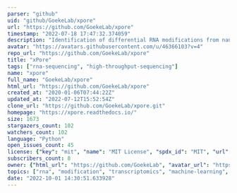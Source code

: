 ```yaml
---
parser: "github"
uid: "github/GoekeLab/xpore"
url: "https://github.com/GoekeLab/xpore"
timestamp: "2022-07-18 17:47:32.374059"
description: "Identification of differential RNA modifications from nanopore direct RNA sequencing"
avatar: "https://avatars.githubusercontent.com/u/46366103?v=4"
repo_url: "https://github.com/GoekeLab/xpore"
title: "xPore"
tags: ["rna-sequencing", "high-throughput-sequencing"]
name: "xpore"
full_name: "GoekeLab/xpore"
html_url: "https://github.com/GoekeLab/xpore"
created_at: "2020-01-06T07:44:22Z"
updated_at: "2022-07-12T15:52:54Z"
clone_url: "https://github.com/GoekeLab/xpore.git"
homepage: "https://xpore.readthedocs.io/"
size: 1673
stargazers_count: 102
watchers_count: 102
language: "Python"
open_issues_count: 45
license: {"key": "mit", "name": "MIT License", "spdx_id": "MIT", "url": "https://api.github.com/licenses/mit", "node_id": "MDc6TGljZW5zZTEz"}
subscribers_count: 8
owner: {"html_url": "https://github.com/GoekeLab", "avatar_url": "https://avatars.githubusercontent.com/u/46366103?v=4", "login": "GoekeLab", "type": "Organization"}
topics: ["rna", "modification", "transcriptomics", "machine-learning", "genomics", "nanopore-sequencing", "rna-seq", "rna-modifications", "nanopore", "python"]
date: "2022-10-01 14:30:51.633928"
---
```

